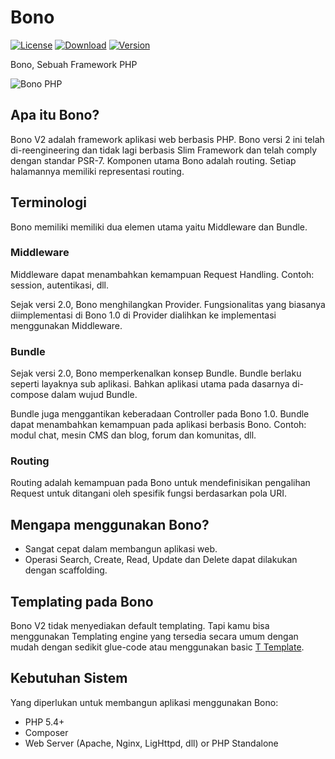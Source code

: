 # Bono

[![License](http://img.shields.io/packagist/l/xinix-technology/bono.svg?style=flat-square)](https://github.com/xinix-technology/bono/blob/master/LICENSE)
[![Download](http://img.shields.io/packagist/dm/xinix-technology/bono.svg?style=flat-square)](https://github.com/xinix-technology/bono)
[![Version](http://img.shields.io/packagist/v/xinix-technology/bono.svg?style=flat-square)](https://github.com/xinix-technology/bono)

Bono, Sebuah Framework PHP

![Bono PHP](https://raw.githubusercontent.com/xinix-technology/bono/master/img/bono-logo.png "Bono PHP")

## Apa itu Bono?

Bono V2 adalah framework aplikasi web berbasis PHP. Bono versi 2 ini telah di-reengineering dan tidak lagi berbasis Slim Framework dan telah comply dengan standar PSR-7. Komponen utama Bono adalah routing. Setiap halamannya memiliki representasi routing.


## Terminologi

Bono memiliki memiliki dua elemen utama yaitu Middleware dan Bundle.

### Middleware

Middleware dapat menambahkan kemampuan Request Handling. Contoh: session, autentikasi, dll.

Sejak versi 2.0, Bono menghilangkan Provider. Fungsionalitas yang biasanya diimplementasi di Bono 1.0 di Provider dialihkan ke implementasi menggunakan Middleware.

### Bundle

Sejak versi 2.0, Bono memperkenalkan konsep Bundle. Bundle berlaku seperti layaknya sub aplikasi. Bahkan aplikasi utama pada dasarnya di-compose dalam wujud Bundle.

Bundle juga menggantikan keberadaan Controller pada Bono 1.0.
Bundle dapat menambahkan kemampuan pada aplikasi berbasis Bono. Contoh: modul chat, mesin CMS dan blog, forum dan komunitas, dll.

### Routing

Routing adalah kemampuan pada Bono untuk mendefinisikan pengalihan Request untuk ditangani oleh spesifik fungsi berdasarkan pola URI.

## Mengapa menggunakan Bono?
- Sangat cepat dalam membangun aplikasi web.
- Operasi Search, Create, Read, Update dan Delete dapat dilakukan dengan scaffolding.

## Templating pada Bono

Bono V2 tidak menyediakan default templating. Tapi kamu bisa menggunakan Templating engine yang tersedia secara umum dengan mudah dengan sedikit glue-code atau menggunakan basic [T Template](https://github.com/reekoheek/t).

## Kebutuhan Sistem

Yang diperlukan untuk membangun aplikasi menggunakan Bono:
- PHP 5.4+
- Composer
- Web Server (Apache, Nginx, LigHttpd, dll) or PHP Standalone
